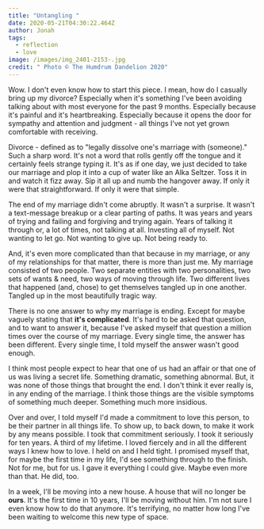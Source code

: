 ```yaml
---
title: "Untangling "
date: 2020-05-21T04:30:22.464Z
author: Jonah
tags:
  - reflection
  - love
image: /images/img_2401-2153-.jpg
credit: " Photo © The Humdrum Dandelion 2020"
---
```

Wow. I don't even know how to start this piece. I mean, how do I casually bring up my divorce? Especially when it's something I've been avoiding talking about with most everyone for the past 9 months. Especially because it's painful and it's heartbreaking. Especially because it opens the door for sympathy and attention and judgment - all things I've not yet grown comfortable with receiving. 

Divorce - defined as to "legally dissolve one's marriage with (someone)." Such a sharp word. It's not a word that rolls gently off the tongue and it certainly feels strange typing it. It's as if one day, we just decided to take our marriage and plop it into a cup of water like an Alka Seltzer. Toss it in and watch it fizz away. Sip it all up and numb the hangover away. If only it were that straightforward. If only it were that simple.

The end of my marriage didn't come abruptly. It wasn't a surprise. It wasn't a text-message breakup or a clear parting of paths. It was years and years of trying and failing and forgiving and trying again. Years of talking it through or, a lot of times, not talking at all. Investing all of myself. Not wanting to let go. Not wanting to give up. Not being ready to. 

And, it's even more complicated than that because in my marriage, or any of my relationships for that matter, there is more than just me. My marriage consisted of two people. Two separate entities with two personalities, two sets of wants & need, two ways of moving through life. Two different lives that happened (and, chose) to get themselves tangled up in one another. Tangled up in the most beautifully tragic way. 

There is no one answer to why my marriage is ending. Except for maybe vaguely stating that **it's complicated**. It's hard to be asked that question, and to want to answer it, because I've asked myself that question a million times over the course of my marriage. Every single time, the answer has been different. Every single time, I told myself the answer wasn't good enough.

I think most people expect to hear that one of us had an affair or that one of us was living a secret life. Something dramatic, something abnormal. But, it was none of those things that brought the end. I don't think it ever really is, in any ending of the marriage. I think those things are the visible symptoms of something much deeper. Something much more insidious.  

Over and over, I told myself I'd made a commitment to love this person, to be their partner in all things life. To show up, to back down, to make it work by any means possible. I took that commitment seriously. I took it seriously for ten years. A third of my lifetime. I loved fiercely and in all the different ways I knew how to love. I held on and I held tight. I promised myself that, for maybe the first time in my life, I'd see something through to the finish. Not for me, but for us. I gave it everything I could give. Maybe even more than that. He did, too. 

In a week, I'll be moving into a new house. A house that will no longer be **ours**. It's the first time in 10 years, I'll be moving without him. I'm not sure I even know how to do that anymore. It's terrifying, no matter how long I've been waiting to welcome this new type of space.    